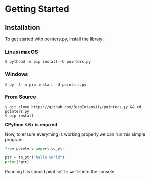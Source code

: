 # Getting Started

## Installation

To get started with pointers.py, install the library:

### Linux/macOS

```
$ python3 -m pip install -U pointers.py
```

### Windows

```
$ py -3 -m pip install -U pointers.py
```

### From Source

```
$ git clone https://github.com/ZeroIntensity/pointers.py && cd pointers.py
$ pip install .
```

**CPython 3.6+ is required**

Now, to ensure everything is working properly we can run this simple program:

```py
from pointers import to_ptr

ptr = to_ptr("hello world")
print(*ptr)
```

Running this should print `hello world` into the console.
